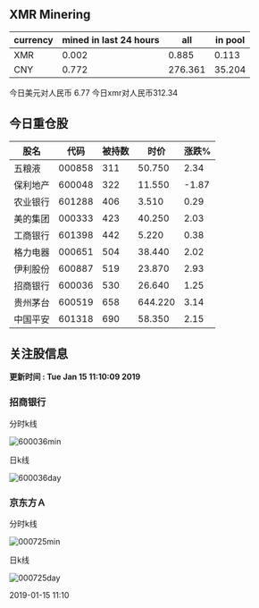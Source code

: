 ## XMR Minering

|currency|mined in last 24 hours|all|in pool|
|---|---|---|---|
|XMR|0.002|0.885|0.113|
|CNY|0.772|276.361|35.204|

今日美元对人民币 6.77	今日xmr对人民币312.34


## 今日重仓股 

|股名|代码|被持数|时价|涨跌%|
|---|---|---|---|---|
|五粮液|000858|311|50.750|2.34|
|保利地产|600048|322|11.550|-1.87|
|农业银行|601288|406|3.510|0.29|
|美的集团|000333|423|40.250|2.03|
|工商银行|601398|442|5.220|0.38|
|格力电器|000651|504|38.440|2.02|
|伊利股份|600887|519|23.870|2.93|
|招商银行|600036|530|26.640|1.25|
|贵州茅台|600519|658|644.220|3.14|
|中国平安|601318|690|58.350|2.15|

## 关注股信息
**更新时间 : Tue Jan 15 11:10:09 2019**
### 招商银行 
分时k线

![600036min](http://image.sinajs.cn/newchart/min/n/sh600036.gif)

日k线

![600036day](http://image.sinajs.cn/newchart/daily/n/sh600036.gif)

### 京东方Ａ 
分时k线

![000725min](http://image.sinajs.cn/newchart/min/n/sz000725.gif)

日k线

![000725day](http://image.sinajs.cn/newchart/daily/n/sz000725.gif)

2019-01-15 11:10